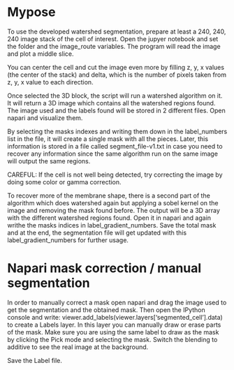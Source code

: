 # Mypose

To use the developed watershed segmentation, prepare at least a 240, 240, 240 image stack of the cell of interest. Open the jupyer notebook and set the folder and the image_route variables. The program will read the image and plot a middle slice. 

You can center the cell and cut the image even more by filling z, y, x values (the center of the stack) and delta, which is the number of pixels taken from z, y, x value to each direction. 

Once selected the 3D block, the script will run a watershed algorithm on it. It will return a 3D image which contains all the watershed regions found. The image used and the labels found will be stored in 2 different files. Open napari and visualize them. 

By selecting the masks indexes and writing them down in the label_numbers list in the file, it will create a single mask with all the pieces. Later, this information is stored in a file called segment_file-v1.txt in case you need to recover any information since the same algorithm run on the same image will output the same regions. 

CAREFUL: If the cell is not well being detected, try correcting the image by doing some color or gamma correction.  

To recover more of the membrane shape, there is a second part of the algorithm which does watershed again but applying a sobel kernel on the image and removing the mask found before. The output will be a 3D array with the different watershed regions found. Open it in napari and again writhe the masks indices in label_gradient_numbers. Save the total mask and at the end, the segmentation file will get updated with this label_gradient_numbers for further usage. 


# Napari mask correction / manual segmentation

In order to manually correct a mask open napari and drag the image used to get the segmentation and the obtained mask. Then open the IPython console and write: viewer.add_labels(viewer.layers[‘segmented_cell’].data) to create a Labels layer. In this layer you can manually draw or erase parts of the mask. Make sure you are using the same label to draw as the mask by clicking the Pick mode and selecting the mask. Switch the blending to additive to see the real image at the background. 

Save the Label file. 
